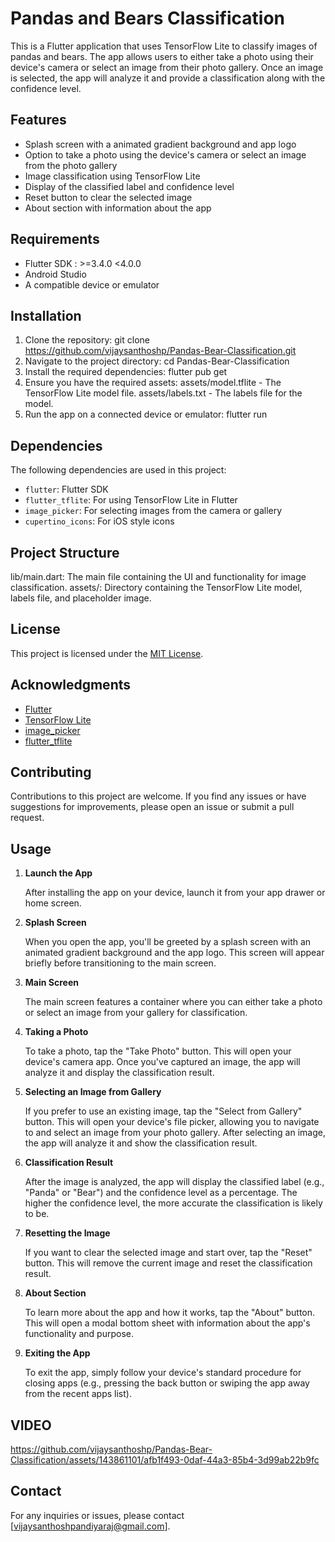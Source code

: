 # Pandas and Bears Classification

This is a Flutter application that uses TensorFlow Lite to classify images of pandas and bears. The app allows users to either take a photo using their device's camera or select an image from their photo gallery. Once an image is selected, the app will analyze it and provide a classification along with the confidence level.

## Features

- Splash screen with a animated gradient background and app logo
- Option to take a photo using the device's camera or select an image from the photo gallery
- Image classification using TensorFlow Lite
- Display of the classified label and confidence level
- Reset button to clear the selected image
- About section with information about the app

## Requirements

- Flutter SDK : >=3.4.0 <4.0.0
- Android Studio 
- A compatible device or emulator

## Installation

1. Clone the repository:
   git clone https://github.com/vijaysanthoshp/Pandas-Bear-Classification.git
2. Navigate to the project directory:
   cd Pandas-Bear-Classification
3. Install the required dependencies:
   flutter pub get
4. Ensure you have the required assets:
   assets/model.tflite - The TensorFlow Lite model file.
   assets/labels.txt - The labels file for the model.   
5. Run the app on a connected device or emulator:
   flutter run
   
## Dependencies

The following dependencies are used in this project:
- `flutter`: Flutter SDK
- `flutter_tflite`: For using TensorFlow Lite in Flutter
- `image_picker`: For selecting images from the camera or gallery
- `cupertino_icons`: For iOS style icons

## Project Structure
lib/main.dart: The main file containing the UI and functionality for image classification.
assets/: Directory containing the TensorFlow Lite model, labels file, and placeholder image.

## License

This project is licensed under the [MIT License](LICENSE).

## Acknowledgments

- [Flutter](https://flutter.dev/)
- [TensorFlow Lite](https://www.tensorflow.org/lite)
- [image_picker](https://pub.dev/packages/image_picker)
- [flutter_tflite](https://pub.dev/packages/flutter_tflite)

## Contributing

Contributions to this project are welcome. If you find any issues or have suggestions for improvements, please open an issue or submit a pull request.  

## Usage

1. **Launch the App**

   After installing the app on your device, launch it from your app drawer or home screen.

2. **Splash Screen**

   When you open the app, you'll be greeted by a splash screen with an animated gradient background and the app logo. This screen will appear briefly before transitioning to the main screen.

3. **Main Screen**

   The main screen features a container where you can either take a photo or select an image from your gallery for classification.

4. **Taking a Photo**

   To take a photo, tap the "Take Photo" button. This will open your device's camera app. Once you've captured an image, the app will analyze it and display the classification result.

5. **Selecting an Image from Gallery**

   If you prefer to use an existing image, tap the "Select from Gallery" button. This will open your device's file picker, allowing you to navigate to and select an image from your photo gallery. After selecting an image, the app will analyze it and show the classification result.

6. **Classification Result**

   After the image is analyzed, the app will display the classified label (e.g., "Panda" or "Bear") and the confidence level as a percentage. The higher the confidence level, the more accurate the classification is likely to be.

7. **Resetting the Image**

   If you want to clear the selected image and start over, tap the "Reset" button. This will remove the current image and reset the classification result.

8. **About Section**

   To learn more about the app and how it works, tap the "About" button. This will open a modal bottom sheet with information about the app's functionality and purpose.

9. **Exiting the App**

   To exit the app, simply follow your device's standard procedure for closing apps (e.g., pressing the back button or swiping the app away from the recent apps list).
   
## VIDEO

https://github.com/vijaysanthoshp/Pandas-Bear-Classification/assets/143861101/afb1f493-0daf-44a3-85b4-3d99ab22b9fc

## Contact
For any inquiries or issues, please contact [vijaysanthoshpandiyaraj@gmail.com].

